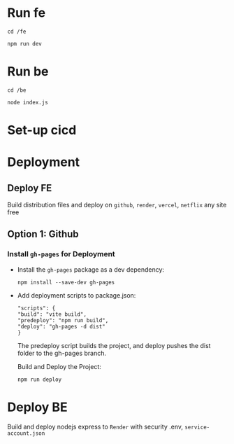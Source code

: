# Run fe

```
cd /fe

npm run dev
```

# Run be

```
cd /be

node index.js
```

# Set-up cicd

# Deployment

## Deploy FE

Build distribution files and deploy on `github`, `render`, `vercel`, `netflix` any site free

## Option 1: Github

### Install `gh-pages` for Deployment

- Install the `gh-pages` package as a dev dependency:

  ```
  npm install --save-dev gh-pages
  ```

- Add deployment scripts to package.json:

  ```
  "scripts": {
  "build": "vite build",
  "predeploy": "npm run build",
  "deploy": "gh-pages -d dist"
  }

  ```

  The predeploy script builds the project, and deploy pushes the dist folder to the gh-pages branch.

  Build and Deploy the Project:

  ```
  npm run deploy
  ```

# Deploy BE

Build and deploy nodejs express to `Render` with security .env, `service-account.json`
